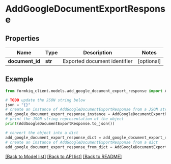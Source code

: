 # AddGoogleDocumentExportResponse


## Properties

Name | Type | Description | Notes
------------ | ------------- | ------------- | -------------
**document_id** | **str** | Exported document identifier | [optional] 

## Example

```python
from formkiq_client.models.add_google_document_export_response import AddGoogleDocumentExportResponse

# TODO update the JSON string below
json = "{}"
# create an instance of AddGoogleDocumentExportResponse from a JSON string
add_google_document_export_response_instance = AddGoogleDocumentExportResponse.from_json(json)
# print the JSON string representation of the object
print(AddGoogleDocumentExportResponse.to_json())

# convert the object into a dict
add_google_document_export_response_dict = add_google_document_export_response_instance.to_dict()
# create an instance of AddGoogleDocumentExportResponse from a dict
add_google_document_export_response_from_dict = AddGoogleDocumentExportResponse.from_dict(add_google_document_export_response_dict)
```
[[Back to Model list]](../README.md#documentation-for-models) [[Back to API list]](../README.md#documentation-for-api-endpoints) [[Back to README]](../README.md)


